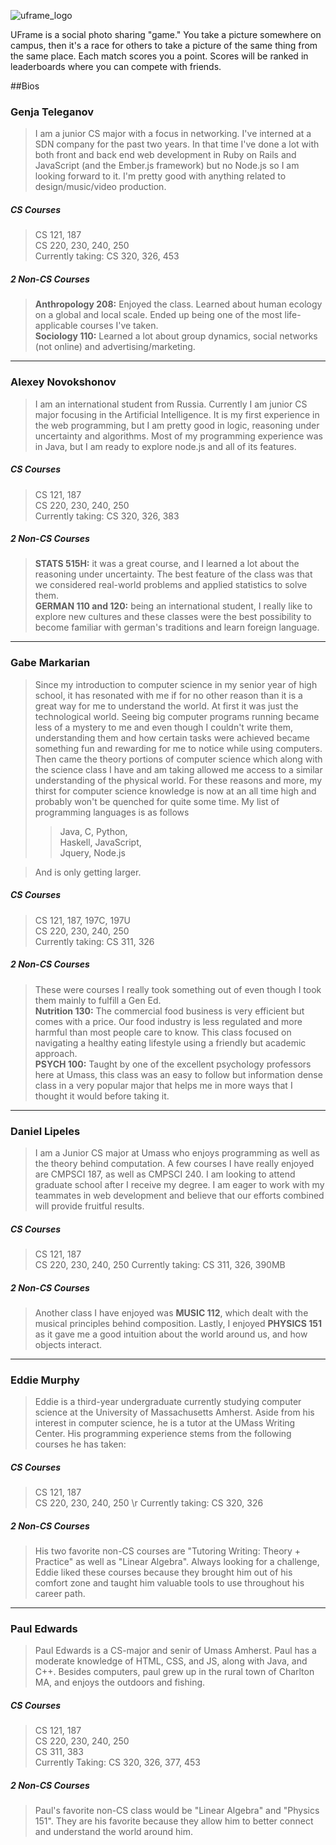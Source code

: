 ﻿![uframe_logo](https://github.com/umass-cs-326/team-uframe/raw/master/docs/uframe-logo1.png)


UFrame is a social photo sharing "game." You take a picture somewhere on campus, then it's a race for others to take a picture of the same thing from the same place. Each match scores you a point. Scores will be ranked in leaderboards where you can compete with friends.

##Bios

### Genja Teleganov
> I am a junior CS major with a focus in networking. I've interned at a SDN company for the past two years. In that time I've done a lot with both front and back end web development in Ruby on Rails and JavaScript (and the Ember.js framework) but no Node.js so I am looking forward to it. I'm pretty good with anything related to design/music/video production.

##### CS Courses
> CS 121, 187  
CS 220, 230, 240, 250  
Currently taking: CS 320, 326, 453

##### 2 Non-CS Courses
> **Anthropology 208:** Enjoyed the class. Learned about human ecology on a global and local scale. Ended up being one of the most life-applicable courses I've taken.  
  **Sociology 110:** Learned a lot about group dynamics, social networks (not online) and advertising/marketing.

-----------

### Alexey Novokshonov
> I am an international student from Russia. Currently I am junior CS major focusing in the Artificial Intelligence. It is my first experience in the web programming, but I am pretty good in logic, reasoning under uncertainty and algorithms. Most of my programming experience was in Java, but I am ready to explore node.js and all of its features.

##### CS Courses
> CS 121, 187  
CS 220, 230, 240, 250  
Currently taking: CS 320, 326, 383

##### 2 Non-CS Courses
> **STATS 515H:** it was a great course, and I learned a lot about the reasoning under uncertainty. The best feature of the class was that we considered real-world problems and applied statistics to solve them.  
  **GERMAN 110 and 120:** being an international student, I really like to explore new cultures and these classes were the best possibility to become familiar with german's traditions and learn foreign language.
  
-----------

### Gabe Markarian
> Since my introduction to computer science in my senior year of high school, it has resonated with me if for no other reason than it is a great way for me to understand the world.  At first it was just the technological world.  Seeing big computer programs running became less of a mystery to me and even though I couldn't write them, understanding them and how certain tasks were achieved became something fun and rewarding for me to notice while using computers.  Then came the theory portions of computer science which along with the science class I have and am taking allowed me access to a similar understanding of the physical world.  For these reasons and more, my thirst for computer science knowledge is now at an all time high and probably won't be quenched for quite some time.  My list of programming languages is as follows  
>> Java, C, Python,  
Haskell, JavaScript,  
Jquery, Node.js

> And is only getting larger.

##### CS Courses
> CS 121, 187, 197C, 197U  
  CS 220, 230, 240, 250  
  Currently taking: CS 311, 326

##### 2 Non-CS Courses

> These were courses I really took something out of even though I took them mainly to fulfill a Gen Ed.  
**Nutrition 130:** The commercial food business is very efficient but comes with a price.  Our food industry is less regulated and more harmful than most people care to know.  This class focused on navigating a healthy eating lifestyle using a friendly but academic approach.  
**PSYCH 100:** Taught by one of the excellent psychology professors here at Umass, this class was an easy to follow but information dense class in a very popular major that helps me in more ways that I thought it would before taking it.

-----------

### Daniel Lipeles
> I am a Junior CS major at Umass who enjoys programming as well as the theory behind computation. A few courses I have really enjoyed are CMPSCI 187, as well as CMPSCI 240. I am looking to attend graduate school after I receive my degree. I am eager to work with my teammates in web development and believe that our efforts combined will provide fruitful results. 

##### CS Courses
> CS 121, 187  
  CS 220, 230, 240, 250
  Currently taking: CS 311, 326, 390MB
  
##### 2 Non-CS Courses
> Another class I have enjoyed was **MUSIC 112**, which dealt with the musical principles behind composition. Lastly, I enjoyed **PHYSICS 151** as it gave me a good intuition about the world around us, and how objects interact.

-----------

### Eddie Murphy
> Eddie is a third-year undergraduate currently studying computer science at the University of Massachusetts Amherst. Aside from his interest in computer science, he is a tutor at the UMass Writing Center. His programming experience stems from the following courses he has taken:

##### CS Courses
> CS 121, 187  
  CS 220, 230, 240, 250 \r
  Currently taking: CS 320, 326
 
##### 2 Non-CS Courses
> His two favorite non-CS courses are "Tutoring Writing: Theory + Practice" as well as "Linear Algebra". Always looking for a challenge, Eddie liked these courses because they brought him out of his comfort zone and taught him valuable tools to use throughout his career path.  

-----------

### Paul Edwards
> Paul Edwards is a CS-major and senir of Umass Amherst. Paul has a moderate knowledge of HTML, CSS, and JS, along with Java, and C++. Besides computers, paul grew up in the rural town of Charlton MA, and enjoys the outdoors and fishing.

##### CS Courses
> CS 121, 187  
  CS 220, 230, 240, 250  
  CS 311, 383  
  Currently Taking: CS 320, 326, 377, 453

##### 2 Non-CS Courses
> Paul's favorite non-CS class would be "Linear Algebra" and "Physics 151". They are his favorite because they allow him to better connect and understand the world around him.

